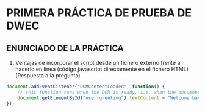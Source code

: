 # PRIMERA PRÁCTICA DE PRUEBA DE DWEC
## ENUNCIADO DE LA PRÁCTICA

1. Ventajas de incorporar el script desde un fichero externo frente a hacerlo en línea (código javascript directamente en el fichero HTML)
(Respuesta a la pregunta)

```js
document.addEventListener("DOMContentLoaded", function() {
    // this function runs when the DOM is ready, i.e. when the document has been parsed
    document.getElementById("user-greeting").textContent = "Welcome back, Bart";
});
```